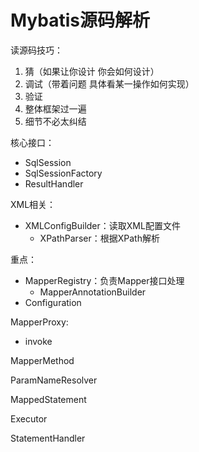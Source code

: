 # Mybatis源码解析

读源码技巧：

1. 猜（如果让你设计 你会如何设计）
2. 调试（带着问题 具体看某一操作如何实现）
3. 验证
4. 整体框架过一遍
5. 细节不必太纠结


核心接口：

- SqlSession
- SqlSessionFactory
- ResultHandler

XML相关：

- XMLConfigBuilder：读取XML配置文件
  - XPathParser：根据XPath解析

重点：

- MapperRegistry：负责Mapper接口处理
  - MapperAnnotationBuilder
- Configuration

MapperProxy:

- invoke

MapperMethod

ParamNameResolver

MappedStatement

Executor

StatementHandler


